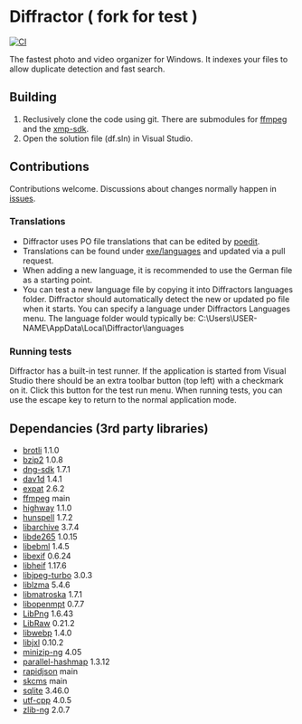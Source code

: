 # Diffractor ( fork for test )
[![CI](https://github.com/diffractor/diffractor/actions/workflows/msbuild.yml/badge.svg)](https://github.com/diffractor/diffractor/actions/workflows/msbuild.yml)

The fastest photo and video organizer for Windows. It indexes your files to allow duplicate detection and fast search.

## Building
1. Reclusively clone the code using git. There are submodules for [ffmpeg](https://github.com/diffractor/FFmpeg) and the [xmp-sdk](https://github.com/diffractor/XMP-Toolkit-SDK). 
2. Open the solution file (df.sln) in Visual Studio.

## Contributions
Contributions welcome. Discussions about changes normally happen in [issues](https://github.com/diffractor/diffractor/issues).

### Translations
- Diffractor uses PO file translations that can be edited by [poedit](https://poedit.net/).
- Translations can be found under [exe/languages](https://github.com/diffractor/diffractor/tree/master/exe/languages) and updated via a pull request.
- When adding a new language, it is recommended to use the German file as a starting point.
- You can test a new language file by copying it into Diffractors languages folder. Diffractor should automatically detect the new or updated po file when it starts. You can specify a language under Diffractors Languages menu. The language folder would typically be: C:\Users\USER-NAME\AppData\Local\Diffractor\languages

### Running tests
Diffractor has a built-in test runner. If the application is started from Visual Studio there should be an extra toolbar button (top left) with a checkmark on it. Click this button for the test run menu. When running tests, you can use the escape key to return to the normal application mode.

## Dependancies (3rd party libraries)

- [brotli](https://github.com/google/brotli) 1.1.0 
- [bzip2](https://sourceware.org/bzip2/) 1.0.8
- [dng-sdk](https://helpx.adobe.com/camera-raw/digital-negative.html) 1.7.1
- [dav1d](https://code.videolan.org/videolan/dav1d) 1.4.1
- [expat](https://libexpat.github.io/) 2.6.2
- [ffmpeg](https://ffmpeg.org/) main
- [highway](https://github.com/google/highway) 1.1.0
- [hunspell](https://github.com/hunspell/hunspell) 1.7.2
- [libarchive](https://github.com/libarchive/libarchive) 3.7.4
- [libde265](https://github.com/strukturag/libde265) 1.0.15
- [libebml](https://github.com/Matroska-Org/libebml) 1.4.5
- [libexif](https://github.com/libexif/libexif) 0.6.24
- [libheif](https://github.com/strukturag/libheif) 1.17.6
- [libjpeg-turbo](https://github.com/libjpeg-turbo/libjpeg-turbo) 3.0.3
- [liblzma](https://github.com/tukaani-project/xz) 5.4.6
- [libmatroska](https://github.com/Matroska-Org/libmatroska) 1.7.1
- [libopenmpt](https://lib.openmpt.org) 0.7.7
- [LibPng](http://www.libpng.org/pub/png/libpng.html) 1.6.43
- [LibRaw](https://www.libraw.org) 0.21.2
- [libwebp](https://github.com/webmproject/libwebp) 1.4.0
- [libjxl](https://github.com/libjxl/libjxl) 0.10.2
- [minizip-ng](https://github.com/zlib-ng/minizip-ng) 4.05
- [parallel-hashmap](https://github.com/greg7mdp/parallel-hashmap) 1.3.12
- [rapidjson](https://github.com/Tencent/rapidjson) main
- [skcms](https://skia.googlesource.com/skcms) main
- [sqlite](https://www.sqlite.org/index.html) 3.46.0
- [utf-cpp](https://github.com/nemtrif/utfcpp) 4.0.5
- [zlib-ng](https://github.com/zlib-ng/zlib-ng) 2.0.7
